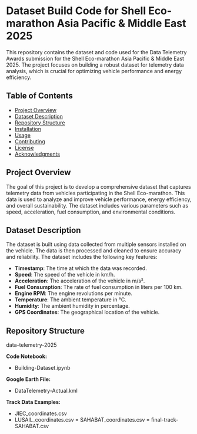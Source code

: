 # Dataset Build Code for Shell Eco-marathon Asia Pacific & Middle East 2025

This repository contains the dataset and code used for the Data Telemetry Awards submission for the Shell Eco-marathon Asia Pacific & Middle East 2025. The project focuses on building a robust dataset for telemetry data analysis, which is crucial for optimizing vehicle performance and energy efficiency.

## Table of Contents

- [Project Overview](#project-overview)
- [Dataset Description](#dataset-description)
- [Repository Structure](#repository-structure)
- [Installation](#installation)
- [Usage](#usage)
- [Contributing](#contributing)
- [License](#license)
- [Acknowledgments](#acknowledgments)

## Project Overview

The goal of this project is to develop a comprehensive dataset that captures telemetry data from vehicles participating in the Shell Eco-marathon. This data is used to analyze and improve vehicle performance, energy efficiency, and overall sustainability. The dataset includes various parameters such as speed, acceleration, fuel consumption, and environmental conditions.

## Dataset Description

The dataset is built using data collected from multiple sensors installed on the vehicle. The data is then processed and cleaned to ensure accuracy and reliability. The dataset includes the following key features:

- **Timestamp**: The time at which the data was recorded.
- **Speed**: The speed of the vehicle in km/h.
- **Acceleration**: The acceleration of the vehicle in m/s².
- **Fuel Consumption**: The rate of fuel consumption in liters per 100 km.
- **Engine RPM**: The engine revolutions per minute.
- **Temperature**: The ambient temperature in °C.
- **Humidity**: The ambient humidity in percentage.
- **GPS Coordinates**: The geographical location of the vehicle.

## Repository Structure
data-telemetry-2025

**Code Notebook:**
- Building-Dataset.ipynb

**Google Earth File:**
- DataTelemetry-Actual.kml

**Track Data Examples:**
- JIEC_coordinates.csv
- LUSAIL_coordinates.csv
= SAHABAT_coordinates.csv
= final-track-SAHABAT.csv
